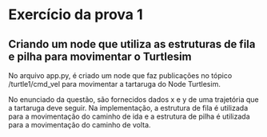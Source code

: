 # Exercício da prova 1

## Criando um node que utiliza as estruturas de fila e pilha para movimentar o Turtlesim

No arquivo app.py, é criado um node que faz publicações no tópico /turtle1/cmd_vel para movimentar a tartaruga do Node Turtlesim. 

No enunciado da questão, são fornecidos dados x e y de uma trajetória que a tartaruga deve seguir.
Na implementação, a estrutura de fila é utilizada para a movimentação do caminho de ida e a estrutura de pilha é utilizada para a movimentação do caminho de volta.
